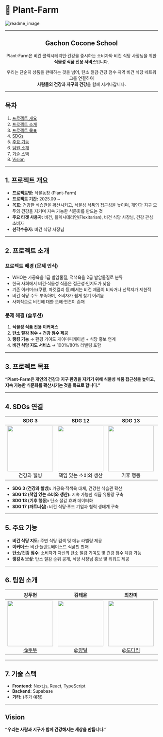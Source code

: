 # 🌱 Plant-Farm

![readme_image](https://user-images.githubusercontent.com/112460466/210706312-6a44b60d-a42e-4210-b334-9e5983f70fb3.png)

---

<div align="center">
<h2>Gachon Cocone School</h2>
Plant-Farm은 비건·플렉시테리언·건강을 중시하는 소비자와 비건 식당 사장님을 위한 <b>식물성 식품 전용 서비스</b>입니다.  

우리는 단순히 상품을 판매하는 것을 넘어, 탄소 절감·건강 점수·지역 비건 식당 네트워크를 연결하여  
<b>사람들의 건강과 지구의 건강</b>을 함께 지켜나갑니다.
</div>

---

## 목차
1. [프로젝트 개요](#-프로젝트-개요)  
2. [프로젝트 소개](#-프로젝트-소개)  
3. [프로젝트 목표](#-프로젝트-목표)  
4. [SDGs](#-sdgs-연결)  
5. [주요 기능](#-주요-기능)  
6. [팀원 소개](#-팀원-소개)   
7. [기술 스택](#-기술-스택)  
8. [Vision](#-vision)  

---

## 1. 프로젝트 개요
- **프로젝트명:** 식물농장 (Plant-Farm)  
- **프로젝트 기간:** 2025.09 ~  
- **목표:** 건강한 식습관을 확산시키고, 식물성 식품의 접근성을 높이며, 개인과 지구 모두의 건강을 지키며 지속 가능한 식문화를 만드는 것  
- **주요 타겟 사용자:** 비건, 플렉시테리언(Flexitarian), 비건 식당 사장님, 건강 관심 소비자  
- **선각수용자:** 비건 식당 사장님  

---

## 2. 프로젝트 소개

### 프로젝트 배경 (문제 인식)
- WHO는 가공육을 1급 발암물질, 적색육을 2급 발암물질로 분류  
- 한국 사회에서 비건·식물성 식품은 접근성·인지도가 낮음  
- 기존 이커머스(쿠팡, 마켓컬리 등)에서는 비건 제품이 비싸거나 선택지가 제한적  
- 비건 식당 수도 부족하며, 소비자가 쉽게 찾기 어려움  
- 사회적으로 비건에 대한 오해·편견이 존재  

### 문제 해결 (솔루션)
1. **식물성 식품 전용 이커머스**  
2. **탄소 절감 점수 + 건강 점수 제공**  
3. **랭킹 기능** → 환경 기여도 게이미피케이션 + 식당 홍보 연계  
4. **비건 식당 지도 서비스** → 100%/80% 라벨링 포함  

---

## 3. 프로젝트 목표
**“Plant-Farm은 개인의 건강과 지구 환경을 지키기 위해 식물성 식품 접근성을 높이고, 지속 가능한 식문화를 확산시키는 것을 목표로 합니다.”**

---

## 4. SDGs 연결

<div align="center">

| **SDG 3** | **SDG 12** | **SDG 13** | **SDG 17** |
| :------: |  :------: | :------: | :------: |
| <img src="https://upload.wikimedia.org/wikipedia/commons/b/bc/Sustainable_Development_Goal_03GoodHealth.svg" height=150 width=150> <br/> 건강과 웰빙 | <img src="https://upload.wikimedia.org/wikipedia/commons/6/65/Sustainable_Development_Goal_12ResponsibleConsumption.svg" height=150 width=150> <br/> 책임 있는 소비와 생산 | <img src="https://upload.wikimedia.org/wikipedia/commons/7/7b/Sustainable_Development_Goal_13Climate.svg" height=150 width=150> <br/> 기후 행동 | <img src="https://upload.wikimedia.org/wikipedia/commons/e/e0/Sustainable_Development_Goal_17Partnerships.svg" height=150 width=150> <br/> 파트너십 |

</div>	

- **SDG 3 (건강과 웰빙):** 가공육·적색육 대체, 건강한 식습관 확산  
- **SDG 12 (책임 있는 소비와 생산):** 지속 가능한 식품 유통망 구축  
- **SDG 13 (기후 행동):** 탄소 절감 효과 데이터화  
- **SDG 17 (파트너십):** 비건 식당·푸드 기업과 협력 생태계 구축  

---

## 5. 주요 기능
- **비건 식당 지도**: 주변 식당 검색 및 메뉴 라벨링 제공  
- **이커머스**: 비건·플랜트베이스드 식품만 판매  
- **탄소/건강 점수**: 소비자가 자신의 탄소 절감 기여도 및 건강 점수 체감 가능  
- **랭킹 & 보상**: 탄소 절감 순위 공개, 식당 사장님 홍보 및 리워드 제공  

---

## 6. 팀원 소개

<div align="center">

| **강두현** | **김태윤** | **최찬미** | **Empty** |
| :------: |  :------: | :------: | :------: |
| [<img src="https://encrypted-tbn0.gstatic.com/images?q=tbn:ANd9GcT7H4ybAEwnTyj93alV09NDtgzGAYJEYTyr_A&s" height=150 width=150> <br/> @뚜뚜](https://github.com/ocean1229-github) | [<img src="https://encrypted-tbn0.gstatic.com/images?q=tbn:ANd9GcR5Kgu7JhIWgBwD1nfxPAezEUD5qom-BG7qmA&s" height=150 width=150> <br/> @양털](https://github.com/k0278kim) | [<img src="https://encrypted-tbn0.gstatic.com/images?q=tbn:ANd9GcSXY5tOkQ1SAEU7jzLVOQG6IYbsKL_rFaM-Qw&s" height=150 width=150> <br/> @도다리](https://github.com/) | [<img src="https://encrypted-tbn0.gstatic.com/images?q=tbn:ANd9GcQppk1mHUY-UObgusL7Pa8XE-8CJL15Qdb3lQ&s" height=150 width=150> <br/> @찾고있습니다.]() |

</div>

---

## 7. 기술 스택
- **Frontend:** Next.js, React, TypeScript  
- **Backend:** Supabase  
- **기타:** (추가 예정)  

---

## Vision
**“우리는 사람과 지구가 함께 건강해지는 세상을 만듭니다.”**